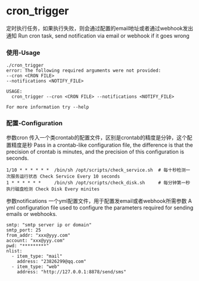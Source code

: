 # cron_trigger
定时执行任务，如果执行失败，则会通过配置的email地址或者通过webhook发出通知
Run cron task, send notification via email or webhook if it goes wrong

### 使用-Usage
```
./cron_trigger
error: The following required arguments were not provided:
--cron <CRON FILE>
--notifications <NOTIFY_FILE>

USAGE:
  cron_trigger --cron <CRON FILE> --notifications <NOTIFY_FILE>

For more information try --help
```
### 配置-Configuration

参数cron 传入一个类crontab的配置文件，区别是crontab的精度是分钟，这个配置精度是秒
       Pass in a crontab-like configuration file, the difference is that the precision of crontab is minutes, and the precision of this configuration is seconds.

```
1/10 * * * * * *  /bin/sh /opt/scripts/check_service.sh  # 每十秒检测一次服务运行状态 Check Service Every 10 seconds
1 * * * * * *     /bin/sh /opt/scripts/check_disk.sh     # 每分钟第一秒执行磁盘检测 Check Disk Every minites
```

参数notifications 一个yml配置文件，用于配置发email或者webhook所需参数 A yml configuration file used to configure the parameters required for sending emails or webhooks.

```
smtp: "smtp server ip or domain"
smtp_port: 25
from_addr: "xxx@yyy.com"
account: "xxx@yyy.com"
pwd: "*********"
nlist:
  - item_type: "mail"
    address: "23826299@qq.com"
  - item_type: "web"
    address: "http://127.0.0.1:8878/send/sms"
```





